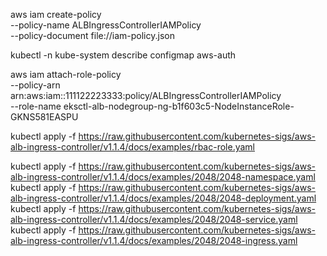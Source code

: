 aws iam create-policy \
--policy-name ALBIngressControllerIAMPolicy \
--policy-document file://iam-policy.json


kubectl -n kube-system describe configmap aws-auth


aws iam attach-role-policy \
--policy-arn arn:aws:iam::111122223333:policy/ALBIngressControllerIAMPolicy \
--role-name eksctl-alb-nodegroup-ng-b1f603c5-NodeInstanceRole-GKNS581EASPU


kubectl apply -f https://raw.githubusercontent.com/kubernetes-sigs/aws-alb-ingress-controller/v1.1.4/docs/examples/rbac-role.yaml



kubectl apply -f https://raw.githubusercontent.com/kubernetes-sigs/aws-alb-ingress-controller/v1.1.4/docs/examples/2048/2048-namespace.yaml
kubectl apply -f https://raw.githubusercontent.com/kubernetes-sigs/aws-alb-ingress-controller/v1.1.4/docs/examples/2048/2048-deployment.yaml
kubectl apply -f https://raw.githubusercontent.com/kubernetes-sigs/aws-alb-ingress-controller/v1.1.4/docs/examples/2048/2048-service.yaml
kubectl apply -f https://raw.githubusercontent.com/kubernetes-sigs/aws-alb-ingress-controller/v1.1.4/docs/examples/2048/2048-ingress.yaml
